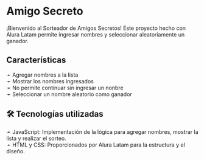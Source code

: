 <h1> Amigo Secreto</h1>
¡Bienvenido al Sorteador de Amigos Secretos! 
Este proyecto hecho con Alura Latam permite ingresar nombres y seleccionar aleatoriamente un ganador.  

<h2> Características </h2>
➛ Agregar nombres a la lista  <br>
➛ Mostrar los nombres ingresados <br>
➛ No permite continuar sin ingresar un nonbre <br> 
➛ Seleccionar un nombre aleatorio como ganador <br>

<h2> 🛠 Tecnologías utilizadas </h2>   
➛ JavaScript: Implementación de la lógica para agregar nombres, mostrar la lista y realizar el sorteo. <br>  
➛ HTML y CSS: Proporcionados por Alura Latam para la estructura y el diseño. <br>  


